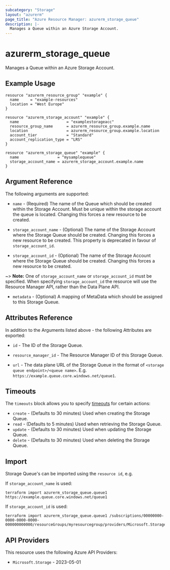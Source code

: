 ```yaml
---
subcategory: "Storage"
layout: "azurerm"
page_title: "Azure Resource Manager: azurerm_storage_queue"
description: |-
  Manages a Queue within an Azure Storage Account.
---
```


# azurerm_storage_queue

Manages a Queue within an Azure Storage Account.

## Example Usage

```hcl
resource "azurerm_resource_group" "example" {
  name     = "example-resources"
  location = "West Europe"
}

resource "azurerm_storage_account" "example" {
  name                     = "examplestorageacc"
  resource_group_name      = azurerm_resource_group.example.name
  location                 = azurerm_resource_group.example.location
  account_tier             = "Standard"
  account_replication_type = "LRS"
}

resource "azurerm_storage_queue" "example" {
  name                 = "mysamplequeue"
  storage_account_name = azurerm_storage_account.example.name
}
```

## Argument Reference

The following arguments are supported:

* `name` - (Required) The name of the Queue which should be created within the Storage Account. Must be unique within the storage account the queue is located. Changing this forces a new resource to be created.

* `storage_account_name` - (Optional) The name of the Storage Account where the Storage Queue should be created. Changing this forces a new resource to be created. This property is deprecated in favour of `storage_account_id`.

* `storage_account_id` - (Optional) The name of the Storage Account where the Storage Queue should be created. Changing this forces a new resource to be created.

~> **Note:** One of `storage_account_name` or `storage_account_id` must be specified. When specifying `storage_account_id` the resource will use the Resource Manager API, rather than the Data Plane API.

* `metadata` - (Optional) A mapping of MetaData which should be assigned to this Storage Queue.

## Attributes Reference

In addition to the Arguments listed above - the following Attributes are exported:

* `id` - The ID of the Storage Queue.

* `resource_manager_id` - The Resource Manager ID of this Storage Queue.

* `url` - The data plane URL of the Storage Queue in the format of `<storage queue endpoint>/<queue name>`. E.g. `https://example.queue.core.windows.net/queue1`.

## Timeouts

The `timeouts` block allows you to specify [timeouts](https://developer.hashicorp.com/terraform/language/resources/configure#define-operation-timeouts) for certain actions:

* `create` - (Defaults to 30 minutes) Used when creating the Storage Queue.
* `read` - (Defaults to 5 minutes) Used when retrieving the Storage Queue.
* `update` - (Defaults to 30 minutes) Used when updating the Storage Queue.
* `delete` - (Defaults to 30 minutes) Used when deleting the Storage Queue.

## Import

Storage Queue's can be imported using the `resource id`, e.g.

If `storage_account_name` is used:

```shell
terraform import azurerm_storage_queue.queue1 https://example.queue.core.windows.net/queue1
```

If `storage_account_id` is used:

```shell
terraform import azurerm_storage_queue.queue1 /subscriptions/00000000-0000-0000-0000-000000000000/resourceGroups/myresourcegroup/providers/Microsoft.Storage/storageAccounts/myaccount/queueServices/default/queues
```

## API Providers
<!-- This section is generated, changes will be overwritten -->
This resource uses the following Azure API Providers:

* `Microsoft.Storage` - 2023-05-01
